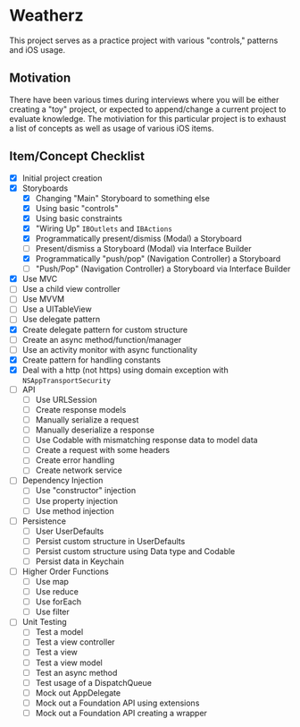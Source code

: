 # Weatherz

This project serves as a practice project with various "controls," patterns and iOS usage.

## Motivation

There have been various times during interviews where you will be either creating a "toy" project, or expected to append/change a current project to evaluate knowledge.  The motiviation for this particular project is to exhaust a list of concepts as well as usage of various iOS items.

## Item/Concept Checklist

- [x] Initial project creation
- [x] Storyboards
  - [x] Changing "Main" Storyboard to something else
  - [x] Using basic "controls"
  - [x] Using basic constraints
  - [x] "Wiring Up" `IBOutlets` and `IBActions`
  - [x] Programmatically present/dismiss (Modal) a Storyboard
  - [ ] Present/dismiss a Storyboard (Modal) via Interface Builder
  - [x] Programmatically "push/pop" (Navigation Controller) a Storyboard
  - [ ] "Push/Pop" (Navigation Controller) a Storyboard via Interface Builder
- [x] Use MVC
- [ ] Use a child view controller
- [ ] Use MVVM
- [ ] Use a UITableView
- [ ] Use delegate pattern
- [x] Create delegate pattern for custom structure
- [ ] Create an async method/function/manager
- [ ] Use an activity monitor with async functionality
- [x] Create pattern for handling constants
- [x] Deal with a http (not https) using domain exception with `NSAppTransportSecurity`
- [ ] API
  - [ ] Use URLSession
  - [ ] Create response models
  - [ ] Manually serialize a request
  - [ ] Manually deserialize a response
  - [ ] Use Codable with mismatching response data to model data
  - [ ] Create a request with some headers
  - [ ] Create error handling
  - [ ] Create network service
- [ ] Dependency Injection
  - [ ] Use "constructor" injection
  - [ ] Use property injection
  - [ ] Use method injection
- [ ] Persistence
  - [ ] User UserDefaults
  - [ ] Persist custom structure in UserDefaults
  - [ ] Persist custom structure using Data type and Codable
  - [ ] Persist data in Keychain
- [ ] Higher Order Functions
  - [ ] Use map
  - [ ] Use reduce
  - [ ] Use forEach
  - [ ] Use filter
- [ ] Unit Testing
  - [ ] Test a model
  - [ ] Test a view controller
  - [ ] Test a view
  - [ ] Test a view model
  - [ ] Test an async method
  - [ ] Test usage of a DispatchQueue
  - [ ] Mock out AppDelegate
  - [ ] Mock out a Foundation API using extensions
  - [ ] Mock out a Foundation API creating a wrapper